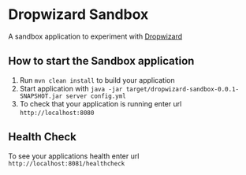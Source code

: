 # Dropwizard Sandbox

A sandbox application to experiment with [Dropwizard](http://www.dropwizard.io)

## How to start the Sandbox application

1. Run `mvn clean install` to build your application
1. Start application with `java -jar target/dropwizard-sandbox-0.0.1-SNAPSHOT.jar server config.yml`
1. To check that your application is running enter url `http://localhost:8080`


## Health Check

To see your applications health enter url `http://localhost:8081/healthcheck`
